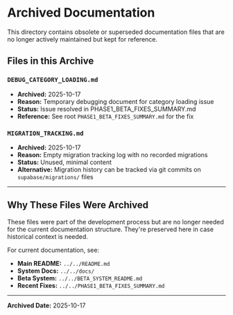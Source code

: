 # Archived Documentation

This directory contains obsolete or superseded documentation files that are no longer actively maintained but kept for reference.

## Files in this Archive

### `DEBUG_CATEGORY_LOADING.md`
- **Archived:** 2025-10-17
- **Reason:** Temporary debugging document for category loading issue
- **Status:** Issue resolved in PHASE1_BETA_FIXES_SUMMARY.md
- **Reference:** See root `PHASE1_BETA_FIXES_SUMMARY.md` for the fix

### `MIGRATION_TRACKING.md`
- **Archived:** 2025-10-17
- **Reason:** Empty migration tracking log with no recorded migrations
- **Status:** Unused, minimal content
- **Alternative:** Migration history can be tracked via git commits on `supabase/migrations/` files

---

## Why These Files Were Archived

These files were part of the development process but are no longer needed for the current documentation structure. They're preserved here in case historical context is needed.

For current documentation, see:
- **Main README:** `../../README.md`
- **System Docs:** `../../docs/`
- **Beta System:** `../../BETA_SYSTEM_README.md`
- **Recent Fixes:** `../../PHASE1_BETA_FIXES_SUMMARY.md`

---

**Archived Date:** 2025-10-17
